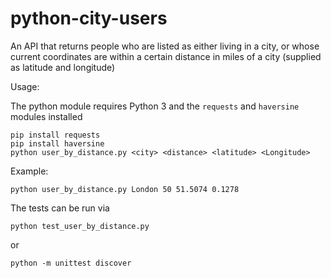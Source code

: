 # python-city-users

An API that returns people who are listed as either living in a city, or whose current coordinates are within a certain distance in miles of a city (supplied as latitude and longitude)
     
Usage:  

The python module requires Python 3 and the `requests` and `haversine` modules installed

    pip install requests
    pip install haversine
    python user_by_distance.py <city> <distance> <latitude> <Longitude>

Example:

    python user_by_distance.py London 50 51.5074 0.1278
    
The tests can be run via

    python test_user_by_distance.py
    
or

    python -m unittest discover
